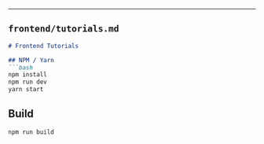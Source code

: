 
---

## `frontend/tutorials.md`
```markdown
# Frontend Tutorials

## NPM / Yarn
```bash
npm install
npm run dev
yarn start
```
## Build
```bash
npm run build
```